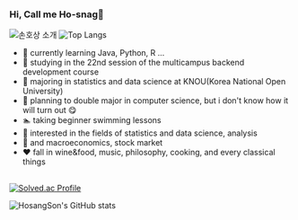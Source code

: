 ### Hi,  Call me Ho-snag👋
![손호상 소개](https://capsule-render.vercel.app/api?type=venom&height=300&color=gradient&text=Hosang%20Son&fontAlign=50)
![Top Langs](https://github-readme-stats.vercel.app/api/top-langs/?username=HosangSon&layout=compact&theme=dark)
- 🌱 currently learning Java, Python, R ...
- 🌱 studying in the 22nd session of the multicampus backend development course
- 🏫 majoring in statistics and data science at KNOU(Korea National Open University)
- 🏫 planning to double major in computer science, but i don't know how it will turn out 😋
- 🏊 taking beginner swimming lessons
- 👀 interested in the fields of statistics and data science, analysis
- 👀 and macroeconomics, stock market
-	❤️ fall in wine&food, music, philosophy, cooking, and every classical things
## 

[![Solved.ac Profile](http://mazassumnida.wtf/api/generate_badge?boj=stringback)](https://solved.ac/stringback)

![HosangSon's GitHub stats](https://github-readme-stats.vercel.app/api?username=HosangSon&show_icons=true&theme=dark)
